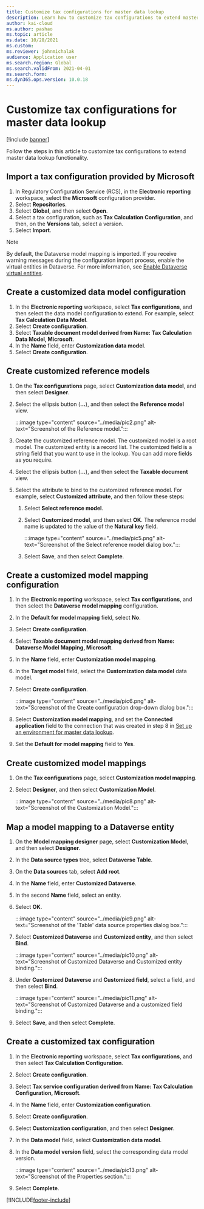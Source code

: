 ```yaml
---
title: Customize tax configurations for master data lookup
description: Learn how to customize tax configurations to extend master data lookup functionality, including a process for importing tax configurations from Microsoft.
author: kai-cloud
ms.author: pashao
ms.topic: article
ms.date: 10/28/2021
ms.custom: 
ms.reviewer: johnmichalak
audience: Application user
ms.search.region: Global
ms.search.validFrom: 2021-04-01
ms.search.form:
ms.dyn365.ops.version: 10.0.18
---
```


# Customize tax configurations for master data lookup

[!include [banner](../../includes/banner.md)]

Follow the steps in this article to customize tax configurations to extend master data lookup functionality.

## Import a tax configuration provided by Microsoft

1. In Regulatory Configuration Service (RCS), in the **Electronic reporting** workspace, select the **Microsoft** configuration provider.
2. Select **Repositories**.
3. Select **Global**, and then select **Open**.
4. Select a tax configuration, such as **Tax Calculation Configuration**, and then, on the **Versions** tab, select a version.
5. Select **Import**.

> [!NOTE]
> By default, the Dataverse model mapping is imported. If you receive warning messages during the configuration import process, enable the virtual entities in Dataverse. For more information, see [Enable Dataverse virtual entities](../../../fin-ops-core/dev-itpro/power-platform/enable-virtual-entities.md).

## Create a customized data model configuration

1. In the **Electronic reporting** workspace, select **Tax configurations**, and then select the data model configuration to extend. For example, select **Tax Calculation Data Model**.
2. Select **Create configuration**.
3. Select **Taxable document model derived from Name: Tax Calculation Data Model, Microsoft**.
4. In the **Name** field, enter **Customization data model**.
5. Select **Create configuration**.

## Create customized reference models

1. On the **Tax configurations** page, select **Customization data model**, and then select **Designer**.
2. Select the ellipsis button (**...**), and then select the **Reference model** view.

   :::image type="content" source="../media/pic2.png" alt-text="Screenshot of the Reference model."::: 

4. Create the customized reference model. The customized model is a root model. The customized entity is a record list. The customized field is a string field that you want to use in the lookup. You can add more fields as you require.
5. Select the ellipsis button (**...**), and then select the **Taxable document** view.
6. Select the attribute to bind to the customized reference model. For example, select **Customized attribute**, and then follow these steps:

    1. Select **Select reference model**.
    2. Select **Customized model**, and then select **OK**. The reference model name is updated to the value of the **Natural key** field.

       :::image type="content" source="../media/pic5.png" alt-text="Screenshot of the Select reference model dialog box."::: 

    4. Select **Save**, and then select **Complete**.

## Create a customized model mapping configuration

1. In the **Electronic reporting** workspace, select **Tax configurations**, and then select the **Dataverse model mapping** configuration.
2. In the **Default for model mapping** field, select **No**.
3. Select **Create configuration**.
4. Select **Taxable document model mapping derived from Name: Dataverse Model Mapping, Microsoft**.
5. In the **Name** field, enter **Customization model mapping**.
6. In the **Target model** field, select the **Customization data model** data model.
7. Select **Create configuration**.

   :::image type="content" source="../media/pic6.png" alt-text="Screenshot of the Create configuration drop-down dialog box."::: 

9. Select **Customization model mapping**, and set the **Connected application** field to the connection that was created in step 8 in [Set up an environment for master data lookup](tax-service-set-up-environment-master-data-lookup.md).
10. Set the **Default for model mapping** field to **Yes**.

## Create customized model mappings

1. On the **Tax configurations** page, select **Customization model mapping**.
2. Select **Designer**, and then select **Customization Model**.

   :::image type="content" source="../media/pic8.png" alt-text="Screenshot of the Customization Model."::: 

## Map a model mapping to a Dataverse entity

1. On the **Model mapping designer** page, select **Customization Model**, and then select **Designer**.
2. In the **Data source types** tree, select **Dataverse Table**.
3. On the **Data sources** tab, select **Add root**.
4. In the **Name** field, enter **Customized Dataverse**.
5. In the second **Name** field, select an entity.
6. Select **OK**.

   :::image type="content" source="../media/pic9.png" alt-text="Screenshot of the 'Table' data source properties dialog box."::: 

8. Select **Customized Dataverse** and **Customized entity**, and then select **Bind**.

   :::image type="content" source="../media/pic10.png" alt-text="Screenshot of Customized Dataverse and Customized entity binding."::: 

9. Under **Customized Dataverse** and **Customized field**, select a field, and then select **Bind**.

   :::image type="content" source="../media/pic11.png" alt-text="Screenshot of Customized Dataverse and a customized field binding."::: 

10. Select **Save**, and then select **Complete**.

## Create a customized tax configuration

1. In the **Electronic reporting** workspace, select **Tax configurations**, and then select **Tax Calculation Configuration**.
2. Select **Create configuration**.
3. Select **Tax service configuration derived from Name: Tax Calculation Configuration, Microsoft**.
4. In the **Name** field, enter **Customization configuration**.
5. Select **Create configuration**.
6. Select **Customization configuration**, and then select **Designer**.
7. In the **Data model** field, select **Customization data model**.
8. In the **Data model version** field, select the corresponding data model version.

   :::image type="content" source="../media/pic13.png" alt-text="Screenshot of the Properties section."::: 

10. Select **Complete**.

[!INCLUDE[footer-include](../../../includes/footer-banner.md)]
